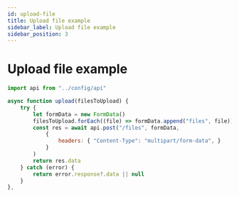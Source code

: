 ```yaml
---
id: upload-file
title: Upload file example 
sidebar_label: Upload file example
sidebar_position: 3
---
```



# Upload file example

```js title="src/service/fileService.js"
import api from "../config/api"

async function upload(filesToUpload) {
	try {
		let formData = new FormData()
		filesToUpload.forEach((file) => formData.append("files", file))
		const res = await api.post("/files", formData,
			{
				headers: { "Content-Type": "multipart/form-data", }
			}
		)
		return res.data
	} catch (error) {
		return error.response?.data || null
	}
},
```